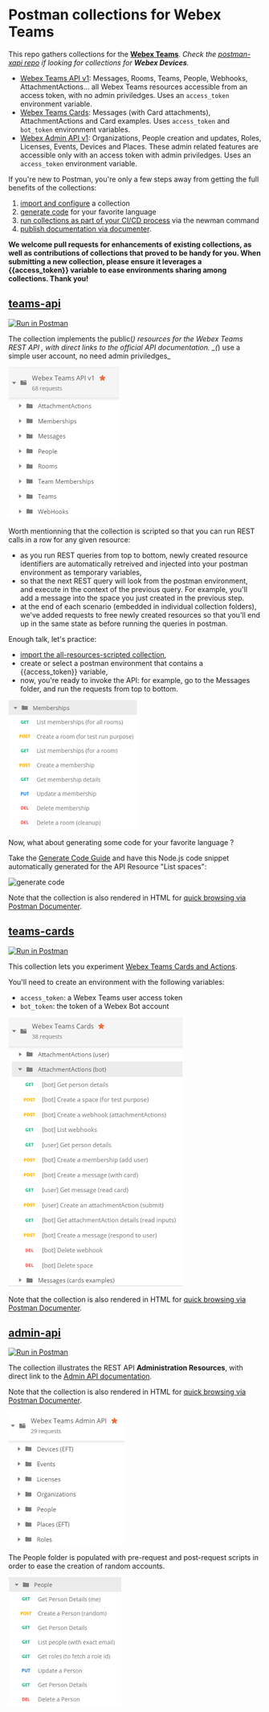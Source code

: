 # Postman collections for Webex Teams

This repo gathers collections for the **[Webex Teams](https://developer.webex.com/quick-reference.html)**.
_Check the [postman-xapi repo](https://github.com/CiscoDevNet/postman-xapi) if looking for collections for **Webex Devices**._

- [Webex Teams API v1](#teams-api): Messages, Rooms, Teams, People, Webhooks, AttachmentActions... all Webex Teams resources accessible from an access token, with no admin priviledges. Uses an `access_token` environment variable.
- [Webex Teams Cards](#teams-cards): Messages (with Card attachments), AttachmentActions and Card examples. Uses `access_token` and `bot_token` environment variables.
- [Webex Admin API v1](#admin-api): Organizations, People creation and updates, Roles, Licenses, Events, Devices and Places. These admin related features are accessible only with an access token with admin priviledges. Uses an `access_token` environment variable.


If you're new to Postman, you're only a few steps away from getting the full benefits of the collections:
1. [import and configure](docs/ImportAndConfigure.md) a collection 
2. [generate code](docs/GenerateCode.md) for your favorite language
3. [run collections as part of your CI/CD process](https://www.getpostman.com/docs/newman_intro) via the newman command
4. [publish documentation via documenter](https://www.getpostman.com/docs/creating_documentation).

**We welcome pull requests for enhancements of existing collections, as well as contributions of collections that proved to be handy for you. 
When submitting a new collection, please ensure it leverages a {{access_token}} variable to ease environments sharing among collections. Thank you!** 


## [teams-api](https://raw.githubusercontent.com/CiscoDevNet/postman-webex/master/all-resources-scripted.json)

[![Run in Postman](https://run.pstmn.io/button.svg)](https://app.getpostman.com/run-collection/1f5e101d8290a5303c90)

The collection implements the public(*) resources for the Webex Teams REST API , with direct links to the official API documentation. _(*) use a simple user account, no need admin priviledges_

![public resources](docs/img/scripted-collection-all-resources.png)

Worth mentionning that the collection is scripted so that you can run REST calls in a row for any given resource:
- as you run REST queries from top to bottom, newly created resource identifiers are automatically retreived and injected into your postman environment as temporary variables,
- so that the next REST query will look from the postman environment, and execute in the context of the previous query. For example, you'll add a message into the space you just created in the previous step. 
- at the end of each scenario (embedded in individual collection folders), we've added requests to free newly created resources so that you'll end up in the same state as before running the queries in postman.

Enough talk, let's practice:
- [import the all-resources-scripted collection](docs/ImportAndConfigure.md), 
- create or select a postman environment that contains a {{access_token}} variable, 
- now, you're ready to invoke the API: for example, go to the Messages folder, and run the requests from top to bottom.

![memberships](docs/img/scripted-collection-memberships.png)

Now, what about generating some code for your favorite language ?

Take the [Generate Code Guide](docs/GenerateCode.md) and have this Node.js code snippet automatically generated for the API Resource "List spaces":

![generate code](docs/img/generate-nodejs-request-no-postman-header.png)

Note that the collection is also rendered in HTML for [quick browsing via Postman Documenter](https://documenter.getpostman.com/view/30210/71CYsEp).


## [teams-cards](https://raw.githubusercontent.com/CiscoDevNet/postman-webex/master/cards-scripted.json)

[![Run in Postman](https://run.pstmn.io/button.svg)](https://app.getpostman.com/run-collection/0b1f13e0bb8cabd8b84c)

This collection lets you experiment [Webex Teams Cards and Actions](https://developer.webex.com/docs/api/guides/cards).

You'll need to create an environment with the following variables:
   - `access_token`: a Webex Teams user access token
   - `bot_token`: the token of a Webex Bot account

![Cards for Webex Teams](docs/img/cards-scripted-collection.png)

Note that the collection is also rendered in HTML for [quick browsing via Postman Documenter](https://documenter.getpostman.com/view/30210/SVfTPTQ4).


## [admin-api](https://raw.githubusercontent.com/CiscoDevNet/postman-webex/master/admin-scripted.json)

[![Run in Postman](https://run.pstmn.io/button.svg)](https://app.getpostman.com/run-collection/0aa22af74405f82086d4)

The collection illustrates the REST API **Administration Resources**, with direct link to the [Admin API documentation](https://developer.webex.com/admin-api.html).

Note that the collection is also rendered in HTML for [quick browsing via Postman Documenter](https://documenter.getpostman.com/view/30210/2PMC7h).

![admin-api](docs/img/admin-scripted-collection.png)

The People folder is populated with pre-request and post-request scripts in order to ease the creation of random accounts.

![admin-api](docs/img/admin-scripted-collection-people.png) 

